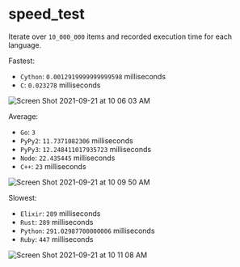 # speed_test

Iterate over `10_000_000` items and recorded execution time for each language.


Fastest: 
- `Cython`: `0.0012919999999999598` milliseconds
- `C`: `0.023278` milliseconds

![Screen Shot 2021-09-21 at 10 06 03 AM](https://user-images.githubusercontent.com/17484350/134186722-7f469101-e1dd-4536-a7a5-a0e7ab964eea.png)

Average: 
- `Go`: `3`
- `PyPy2`: `11.7371082306` milliseconds
- `PyPy3`: `12.248411017935723` milliseconds
- `Node`: `22.435445` milliseconds
- `C++`: `23` milliseconds

![Screen Shot 2021-09-21 at 10 09 50 AM](https://user-images.githubusercontent.com/17484350/134186724-2956e2df-ec3f-464e-a149-0920bcd5986d.png)

Slowest:
- `Elixir`: `289` milliseconds
- `Rust`: `289` milliseconds
- `Python`: `291.02987700000006` milliseconds
- `Ruby`: `447` milliseconds

![Screen Shot 2021-09-21 at 10 11 08 AM](https://user-images.githubusercontent.com/17484350/134186726-5e385e25-8c7d-48a2-8e64-56203ba85c76.png)
